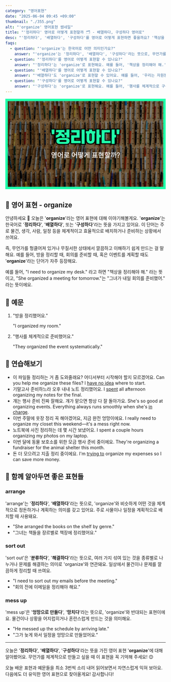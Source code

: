 ```yaml
---
category: "영어표현"
date: "2025-06-04 09:45 +09:00"
thumbnail: "./355.png"
alt: "'organize' 영어표현 썸네일"
title: "'정리하다' 영어로 어떻게 표현할까 🗂️ - 배열하다, 구성하다 영어로"
desc: "'정리하다', '배열하다', '구성하다'를 영어로 어떻게 표현하면 좋을까요? '책상을 정리해야 해.', '회의를 준비했어.', '행사를 체계적으로 준비했어요.' 등을 영어로 표현하는 법을 배워봅시다. 다양한 예문을 통해서 연습하고 본인의 표현으로 만들어 보세요."
faqs:
  - question: "'organize'는 한국어로 어떤 의미인가요?"
    answer: "'organize'는 '정리하다', '배열하다', '구성하다'라는 뜻으로, 무언가를 체계적이고 효율적으로 배치하거나 준비하는 상황에서 사용해요."
  - question: "'정리하다'를 영어로 어떻게 표현할 수 있나요?"
    answer: "'정리하다'는 'organize'로 표현해요. 예를 들어, '책상을 정리해야 해.'는 'I need to organize my desk.'라고 말할 수 있어요."
  - question: "'배열하다'를 영어로 어떻게 표현할 수 있나요?"
    answer: "'배열하다'도 'organize'로 표현할 수 있어요. 예를 들어, '우리는 자원봉사자들을 잘 조직해야 해요.'는 'We need to organize the volunteers well.'라고 해요."
  - question: "'구성하다'를 영어로 어떻게 표현할 수 있나요?"
    answer: "'구성하다'는 'organize'로 표현해요. 예를 들어, '행사를 체계적으로 구성했어요.'는 'They organized the event systematically.'라고 말해요."
---
```


!['organize' 영어표현 썸네일](./355.png)

## 🌟 영어 표현 - organize

안녕하세요 👋 오늘은 '**organize**'라는 영어 표현에 대해 이야기해볼게요. '**organize**'는 한국어로 '**정리하다**', '**배열하다**', 또는 '**구성하다**'라는 뜻을 가지고 있어요. 이 단어는 주로 물건, 생각, 사람, 일정 등을 체계적이고 효율적으로 배치하거나 준비하는 상황에서 쓰여요.

즉, 무언가를 헝클어져 있거나 무질서한 상태에서 깔끔하고 이해하기 쉽게 만드는 걸 말해요. 예를 들어, 방을 정리할 때, 회의를 준비할 때, 혹은 이벤트를 계획할 때도 '**organize**'라는 단어가 자주 등장해요.

예를 들어, "I need to organize my desk." 라고 하면 "책상을 정리해야 해." 라는 뜻이고, "She organized a meeting for tomorrow."는 "그녀가 내일 회의를 준비했어." 라는 뜻이에요.

## 📖 예문

1. "방을 정리했어요."

   "I organized my room."

2. "행사를 체계적으로 준비했어요."

   "They organized the event systematically."

## 💬 연습해보기

<ul data-interactive-list>
  <li data-interactive-item>
    <span data-toggler>이 파일들 정리하는 거 좀 도와줄래요? 어디서부터 시작해야 할지 모르겠어요.</span>
    <span data-answer>Can you help me organize these files? I <a href="/blog/in-english/187.have-no-idea/">have no idea</a> where to start.</span>
  </li>
  <li data-interactive-item>
    <span data-toggler>기말고사 준비하느라 오후 내내 노트 정리했어요.</span>
    <span data-answer>I <a href="/blog/in-english/258.spend/">spent</a> all afternoon organizing my notes for the final.</span>
  </li>
  <li data-interactive-item>
    <span data-toggler>걔는 행사 준비 진짜 잘해요. 걔가 맡으면 항상 다 잘 돌아가요.</span>
    <span data-answer>She's so good at organizing events. Everything always runs smoothly when she's <a href="/blog/in-english/044.in-charge/">in charge</a>.</span>
  </li>
  <li data-interactive-item>
    <span data-toggler>이번 주말에 옷장 정리 꼭 해야겠어요, 지금 완전 엉망이에요.</span>
    <span data-answer>I really need to organize my closet this weekend—it's a mess right now.</span>
  </li>
  <li data-interactive-item>
    <span data-toggler>노트북에 사진 정리하는 데 몇 시간 보냈어요.</span>
    <span data-answer>I spent a couple hours organizing my photos on my laptop.</span>
  </li>
  <li data-interactive-item>
    <span data-toggler>이번 달에 동물 보호소를 위한 모금 행사 준비 중이에요.</span>
    <span data-answer>They're organizing a fundraiser for the animal shelter this month.</span>
  </li>
  <li data-interactive-item>
    <span data-toggler>돈 더 모으려고 지출 정리 중이에요.</span>
    <span data-answer>I'm <a href="/blog/in-english/117.try-to/">trying to</a> organize my expenses so I can save more money.</span>
  </li>
</ul>

## 🤝 함께 알아두면 좋은 표현들

### arrange

'arrange'는 '**정리하다**', '**배열하다**'라는 뜻으로, 'organize'와 비슷하게 어떤 것을 체계적으로 정돈하거나 계획하는 의미를 갖고 있어요. 주로 사물이나 일정을 계획적으로 배치할 때 사용돼요.

- "She arranged the books on the shelf by genre."
- "그녀는 책들을 장르별로 책장에 정리했어요."

### sort out

'sort out'은 '**분류하다**', '**해결하다**'라는 뜻으로, 여러 가지 섞여 있는 것을 종류별로 나누거나 문제를 해결하는 의미로 'organize'와 연관돼요. 일상에서 물건이나 문제를 깔끔하게 정리할 때 쓰여요.

- "I need to sort out my emails before the meeting."
- "회의 전에 이메일을 정리해야 해요."

### mess up

'mess up'은 '**엉망으로 만들다**', '**망치다**'라는 뜻으로, 'organize'와 반대되는 표현이에요. 물건이나 상황을 어지럽히거나 혼란스럽게 만드는 것을 의미해요.

- "He messed up the schedule by arriving late."
- "그가 늦게 와서 일정을 엉망으로 만들었어요."

---

오늘은 '**정리하다**', '**배열하다**', '**구성하다**'라는 뜻을 가진 영어 표현 '**organize**'에 대해 알아봤어요. 무언가를 체계적으로 만들고 싶을 때 이 표현을 꼭 기억해 주세요! 😊

오늘 배운 표현과 예문들을 최소 3번씩 소리 내어 읽어보면서 자연스럽게 익혀 보아요. 다음에도 더 유익한 영어 표현으로 찾아올게요! 감사합니다!
